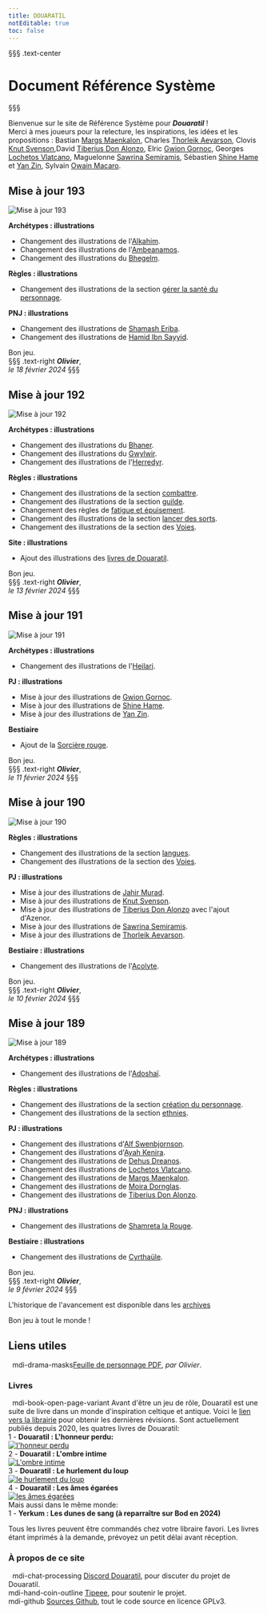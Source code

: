 ```yaml
---
title: DOUARATIL
notEditable: true
toc: false
---
```

§§§ .text-center
# Document Référence Système
§§§

<v-row>

<v-col cols="12" md="6">

Bienvenue sur le site de Référence Système pour _**Douaratil**_ !  
Merci à mes joueurs pour la relecture, les inspirations, les idées et les propositions : Bastian [Margs Maenkalon](/bestiaire/margs-maenkalon), Charles [Thorleik Aevarson](/bestiaire/thorleik-aevarson), Clovis [Knut Svenson](/bestiaire/knut-svenson),David [Tiberius Don Alonzo](/bestiaire/tiberius-don-alonzo), Elric [Gwion Gornoc](/bestiaire/gwion-gornoc), Georges [Lochetos Vlatcano](/bestiaire/lochetos-vlatcano), Maguelonne [Sawrina Semiramis](/bestiaire/sawrina-semiramis), Sébastien [Shine Hame](/bestiaire/shine-hame) et [Yan Zin](/bestiaire/yan-zin), Sylvain [Owain Macaro](/bestiaire/owain-macaro).  

## Mise à jour 193
![Mise à jour 193](https://www.douaratil.fr/illustrations/site/maj193.jpeg)  

**Archétypes : illustrations**   
- Changement des illustrations de l'[Alkahim](/archetypes/alkahim).    
- Changement des illustrations de l'[Ambeanamos](/archetypes/ambeanamos).   
- Changement des illustrations du [Bhegelm](/archetypes/bhegelm).    


**Règles : illustrations**   
- Changement des illustrations de la section [gérer la santé du personnage](/gerer-la-sante-du-personnage).    

**PNJ : illustrations**   
- Changement des illustrations de [Shamash Eriba](/PNJ/shahims/#shamash-eriba).  
- Changement des illustrations de [Hamid Ibn Sayyid](/PNJ/shahims/#hamid-ibn-sayyid).  


Bon jeu.     
§§§ .text-right
_**Olivier**_,  
_le 18 février 2024_
§§§

## Mise à jour 192
![Mise à jour 192](https://www.douaratil.fr/illustrations/site/maj192.jpeg)  

**Archétypes : illustrations**   
- Changement des illustrations du [Bhaner](/archetypes/bhaner).
- Changement des illustrations du [Gwylwir](/archetypes/gwylwir).
- Changement des illustrations de l'[Herredyr](/archetypes/herredyr).


**Règles : illustrations**   
- Changement des illustrations de la section [combattre](/combattre).   
- Changement des illustrations de la section [guilde](/guilde).   
- Changement des règles de [fatigue et épuisement](/gerer-la-sante-du-personnage/#fatigue-et-epuisement).   
- Changement des illustrations de la section [lancer des sorts](/lancer-des-sorts).   
- Changement des illustrations de la section des [Voies](/voies).

**Site : illustrations**   
- Ajout des illustrations des  [livres de Douaratil](https://www.douaratil.fr). 

Bon jeu.     
§§§ .text-right
_**Olivier**_,  
_le 13 février 2024_
§§§

## Mise à jour 191
![Mise à jour 191](https://www.douaratil.fr/illustrations/site/maj191.jpeg)  

**Archétypes : illustrations**   
- Changement des illustrations de l'[Heilari](/archetypes/heilari).

**PJ : illustrations**   
- Mise à jour des illustrations de [Gwion Gornoc](/bestiaire/gwion-gornoc). 
- Mise à jour des illustrations de [Shine Hame](/bestiaire/shine-hame). 
- Mise à jour des illustrations de [Yan Zin](/bestiaire/yan-zin). 

**Bestiaire**   
- Ajout de la [Sorcière rouge](/bestiaire/sorciere-rouge).  


Bon jeu.     
§§§ .text-right
_**Olivier**_,  
_le 11 février 2024_
§§§

## Mise à jour 190
![Mise à jour 190](https://www.douaratil.fr/illustrations/site/maj190.jpeg)  

**Règles : illustrations**   
- Changement des illustrations de la section [langues](/langues).
- Changement des illustrations de la section des [Voies](/voies).

**PJ : illustrations**   
- Mise à jour des illustrations de [Jahir Murad](/bestiaire/jahir-murad). 
- Mise à jour des illustrations de [Knut Svenson](/bestiaire/knut-svenson). 
- Mise à jour des illustrations de [Tiberius Don Alonzo](/bestiaire/tiberius-don-alonzo) avec l'ajout d'Azenor. 
- Mise à jour des illustrations de [Sawrina Semiramis](/bestiaire/sawrina-semiramis). 
- Mise à jour des illustrations de [Thorleik Aevarson](/bestiaire/thorleik-aevarson). 

**Bestiaire : illustrations**   
- Changement des illustrations de l'[Acolyte](/bestiaire/acolyte).  


Bon jeu.     
§§§ .text-right
_**Olivier**_,  
_le 10 février 2024_
§§§


## Mise à jour 189
![Mise à jour 189](https://www.douaratil.fr/illustrations/site/maj189.jpeg)  

**Archétypes : illustrations**   
- Changement des illustrations de l'[Adoshaï](/archetypes/adoshai).

**Règles : illustrations**   
- Changement des illustrations de la section [création du personnage](/creation-du-personnage).
- Changement des illustrations de la section [ethnies](/ethnies).  

**PJ : illustrations**   
- Changement des illustrations d'[Alf Swenbjornson](/bestiaire/alf-swenbjornson).  
- Changement des illustrations d'[Ayah Kenira](/bestiaire/ayah-kenira).  
- Changement des illustrations de [Dehus Dreanos](/bestiaire/dehus-dreanos).  
- Changement des illustrations de [Lochetos Vlatcano](/bestiaire/lochetos-vlatcano).  
- Changement des illustrations de [Margs Maenkalon](/bestiaire/margs-maenkalon).  
- Changement des illustrations de [Moira Dornglas](/bestiaire/moira-dornglas).  
- Changement des illustrations de [Tiberius Don Alonzo](/bestiaire/tiberius-don-alonzo).  

**PNJ : illustrations**   
- Changement des illustrations de [Shamreta la Rouge](/PNJ/shahims/#shamreta-la-rouge).  

**Bestiaire : illustrations**   
- Changement des illustrations de [Cyrthaüle](/bestiaire/cyrthaule).  


Bon jeu.     
§§§ .text-right
_**Olivier**_,  
_le 9 février 2024_
§§§



L'historique de l'avancement est disponible dans les [archives](/archives/)

Bon jeu à tout le monde !

</v-col>

<v-col cols="12" md="6">

## Liens utiles
&nbsp;
<v-icon>mdi-drama-masks</v-icon>[Feuille de personnage PDF](https://www.douaratil.fr/feuilledejdr/FDPgenerique.pdf), _par Olivier_.  

### Livres
&nbsp;
<v-icon>mdi-book-open-page-variant</v-icon>  Avant d'être un jeu de rôle, Douaratil est une suite de livre dans un monde d'inspiration celtique et antique. Voici le [lien vers la librairie](https://www.bod.fr/librairie/catalogsearch/result/?q=Douaratil) pour obtenir les dernières révisions. Sont actuellement publiés depuis 2020, les quatres livres de Douaratil:  
1 - **Douaratil : L'honneur perdu:**  
[![l'honneur perdu](https://www.douaratil.fr/illustrations/site/lhonneurperdu.jpeg)](https://librairie.bod.fr/lhonneur-perdu-olivier-hovasse-9782322234479)  
2 - **Douaratil : L'ombre intime**  
[![L'ombre intime](https://www.douaratil.fr/illustrations/site/lombreintime.jpeg)](https://librairie.bod.fr/lombre-intime-olivier-hovasse-9782322239511)  
3 - **Douaratil : Le hurlement du loup**   
[![le hurlement du loup](https://www.douaratil.fr/illustrations/site/lehurlementduloup.jpeg)](https://librairie.bod.fr/le-hurlement-du-loup-olivier-hovasse-9782322252114)  
4 - **Douaratil : Les âmes égarées**   
[![les âmes égarées](https://www.douaratil.fr/illustrations/site/lesamesegarees.jpeg)](https://librairie.bod.fr/les-ames-egarees-olivier-hovasse-9782322506552)  
Mais aussi dans le même monde:   
1 - **Yerkum : Les dunes de sang (à reparraître sur Bod en 2024)**   


Tous les livres peuvent être commandés chez votre libraire favori. Les livres étant imprimés à la demande, prévoyez un petit délai avant réception.    

### À propos de ce site
&nbsp;
<v-icon>mdi-chat-processing</v-icon> [Discord Douaratil](https://discord.gg/Q9hv6FD7), pour discuter du projet de Douaratil.  
<v-icon>mdi-hand-coin-outline</v-icon> [Tipeee](https://fr.tipeee.com/douaratil), pour soutenir le projet.  
<v-icon>mdi-github</v-icon> [Sources Github](https://github.com/Douaratil/douaratil-drs), tout le code source en licence GPLv3.  


</v-col>

</v-row>
